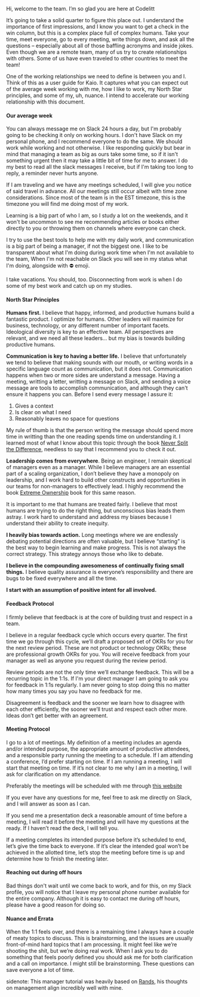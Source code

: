 Hi, welcome to the team. I’m so glad you are here at Codelitt

It’s going to take a solid quarter to figure this place out. I understand the importance of first impressions, and I know you want to get a check in the win column, but this is a complex place full of complex humans. Take your time, meet everyone, go to every meeting, write things down, and ask all the questions – especially about all of those baffling acronyms and inside jokes. Even though we are a remote team, many of us try to create relationships with others. Some of us have even traveled to other countries to meet the team! 

One of the working relationships we need to define is between you and I. Think of this as a user guide for Kaio. It captures what you can expect out of the average week working with me, how I like to work, my North Star principles, and some of my, uh, nuance. I intend to accelerate our working relationship with this document.

#### Our average week

You can always message me on Slack 24 hours a day, but I'm probably going to be checking it only on working hours. I don't have Slack on my personal phone, and I recommend everyone to do the same. We should work while working and not otherwise. I like responding quickly but bear in mind that managing a team as big as ours take some time, so if it isn't something urgent then it may take a little bit of time for me to answer. I do my best to read all the slack messages I receive, but if I'm taking too long to reply, a reminder never hurts anyone.

If I am traveling and we have any meetings scheduled, I will give you notice of said travel in advance. All our meetings still occur albeit with time zone considerations. Since most of the team is in the EST timezone, this is the timezone you will find me doing most of my work.

Learning is a big part of who I am, so I study a lot on the weekends, and it won't be uncommon to see me recommending articles or books either directly to you or throwing them on channels where everyone can check.

I try to use the best tools to help me with my daily work, and communication is a big part of being a manager, if not the biggest one. I like to be transparent about what I'm doing during work time when I'm not available to the team, When I'm not reachable on Slack you will see in my status what I'm doing, alongside with ⛔️ emoji.

I take vacations. You should, too. Disconnecting from work is when I do some of my best work and catch up on my studies.

#### North Star Principles

**Humans first.** I believe that happy, informed, and productive humans build a fantastic product. I optimize for humans. Other leaders will maximize for business, technology, or any different number of important facets. Ideological diversity is key to an effective team. All perspectives are relevant, and we need all these leaders... but my bias is towards building productive humans.

**Communication is key to having a better life.** I believe that unfortunately we tend to believe that making sounds with our mouth, or writing words in a specific language count as communication, but it does not. Communication happens when two or more sides are understand a message. Having a meeting, writting a letter, writting a message on Slack, and sending a voice message are tools to accomplish communication, and although they can't ensure it happens you can. Before I send every message I assure it:

1. Gives a context
2. Is clear on what I need
3. Reasonably leaves no space for questions

My rule of thumb is that the person writing the message should spend more time in writting than the one reading spends time on understanding it. I learned most of what I know about this topic through the book [Never Split the Difference](https://www.goodreads.com/book/show/26156469-never-split-the-difference?ac=1&from_search=true&qid=mWnyi05oaS&rank=1), needless to say that I recommend you to check it out.

**Leadership comes from everywhere**. Being an engineer, I remain skeptical of managers even as a manager. While I believe managers are an essential part of a scaling organization, I don’t believe they have a monopoly on leadership, and I work hard to build other constructs and opportunities in our teams for non-managers to effectively lead. I highly recommend the book [Extreme Ownership](https://www.goodreads.com/book/show/23848190-extreme-ownership?from_search=true&from_srp=true&qid=a6y1MVowGY&rank=1) book for this same reason.

It is important to me that humans are treated fairly. I believe that most humans are trying to do the right thing, but unconscious bias leads them astray. I work hard to understand and address my biases because I understand their ability to create inequity.

**I heavily bias towards action.** Long meetings where we are endlessly debating potential directions are often valuable, but I believe “starting” is the best way to begin learning and make progress. This is not always the correct strategy. This strategy annoys those who like to debate.

**I believe in the compounding awesomeness of continually fixing small things.** I believe quality assurance is everyone’s responsibility and there are bugs to be fixed everywhere and all the time.

**I start with an assumption of positive intent for all involved.**

#### Feedback Protocol

I firmly believe that feedback is at the core of building trust and respect in a team.

I believe in a regular feedback cycle which occurs every quarter. The first time we go through this cycle, we’ll draft a proposed set of OKRs for you for the next review period. These are not product or technology OKRs; these are professional growth OKRs for you. You will receive feedback from your manager as well as anyone you request during the review period.

Review periods are not the only time we’ll exchange feedback. This will be a recurring topic in the 1:1s. If I'm your direct manager I am going to ask you for feedback in 1:1s regularly. I am never going to stop doing this no matter how many times you say you have no feedback for me.

Disagreement is feedback and the sooner we learn how to disagree with each other efficiently, the sooner we’ll trust and respect each other more. Ideas don’t get better with an agreement.

#### Meeting Protocol

I go to a lot of meetings.
My definition of a meeting includes an agenda and/or intended purpose, the appropriate amount of productive attendees, and a responsible party running the meeting to a schedule. If I am attending a conference, I’d prefer starting on time. If I am running a meeting, I will start that meeting on time. If it’s not clear to me why I am in a meeting, I will ask for clarification on my attendance.

Preferably the meetings will be scheduled with me through [this website](https://calendly.com/kaio-magalhaes)

If you ever have any questions for me, feel free to ask me directly on Slack, and I will answer as soon as I can.

If you send me a presentation deck a reasonable amount of time before a meeting, I will read it before the meeting and will have my questions at the ready. If I haven’t read the deck, I will tell you.

If a meeting completes its intended purpose before it’s scheduled to end, let’s give the time back to everyone. If it’s clear the intended goal won’t be achieved in the allotted time, let’s stop the meeting before time is up and determine how to finish the meeting later.

#### Reaching out during off hours

Bad things don't wait until we come back to work, and for this, on my Slack profile, you will notice that I leave my personal phone number available for the entire company.
Although it is easy to contact me during off hours, please have a good reason for doing so.

#### Nuance and Errata
When the 1:1 feels over, and there is a remaining time I always have a couple of meaty topics to discuss. This is brainstorming, and the issues are usually front-of-mind hard topics that I am processing. It might feel like we’re shooting the shit, but we’re doing real work.
When I ask you to do something that feels poorly defined you should ask me for both clarification and a call on importance. I might still be brainstorming. These questions can save everyone a lot of time.

sidenote: This manager tutorial was heavily based on [Rands](http://randsinrepose.com/archives/how-to-rands/), his thoughts on management align incredibly well with mine.

